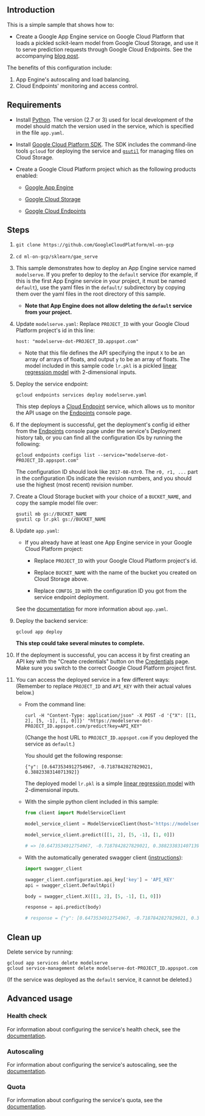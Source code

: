 
## Introduction

This is a simple sample that shows how to:

- Create a Google App Engine service on Google Cloud Platform that loads a pickled scikit-learn model from Google Cloud Storage, and use it to serve prediction requests through Google Cloud Endpoints.  See the accompanying [blog post](https://cloud.google.com/community/tutorials/appengine-serve-machine-learning-model).

The benefits of this configuration include:

1. App Engine's autoscaling and load balancing.
1. Cloud Endpoints' monitoring and access control.


## Requirements

- Install [Python](https://www.python.org/).  The version (2.7 or 3) used for local development of the model should match the version used in the service, which is specified in the file `app.yaml`.

- Install [Google Cloud Platform SDK](https://cloud.google.com/sdk/).  The SDK includes the command-line tools `gcloud` for deploying the service and [`gsutil`](https://cloud.google.com/storage/docs/gsutil) for managing files on Cloud Storage.

- Create a Google Cloud Platform project which as the following products enabled:

    - [Google App Engine](https://cloud.google.com/appengine/)

    - [Google Cloud Storage](https://cloud.google.com/storage/)

    - [Google Cloud Endpoints](https://cloud.google.com/endpoints/)


## Steps

1. `git clone https://github.com/GoogleCloudPlatform/ml-on-gcp`

1. `cd ml-on-gcp/sklearn/gae_serve`

1. This sample demonstrates how to deploy an App Engine service named `modelserve`.  If you prefer to deploy to the `default` service (for example, if this is the first App Engine service in your project, it must be named `default`), use the yaml files in the `default/` subdirectory by copying them over the yaml files in the root directory of this sample.

    - **Note that App Engine does not allow deleting the `default` service from your project.**

1. Update `modelserve.yaml`:  Replace `PROJECT_ID` with your Google Cloud Platform project's id in this line:

    `host: "modelserve-dot-PROJECT_ID.appspot.com"`

    * Note that this file defines the API specifying the input `X` to be an array of arrays of floats, and output `y` to be an array of floats.  The model included in this sample code `lr.pkl` is a pickled [linear regression model](http://scikit-learn.org/stable/modules/generated/sklearn.linear_model.LinearRegression.html) with 2-dimensional inputs.

1. Deploy the service endpoint:

    `gcloud endpoints services deploy modelserve.yaml`

    This step deploys a [Cloud Endpoint](https://cloud.google.com/endpoints/) service, which allows us to monitor the API usage on the [Endpoints](https://console.cloud.google.com/endpoints) console page.

1. If the deployment is successful, get the deployment's config id either from the [Endpoints](https://console.cloud.google.com/endpoints) console page under the service's Deployment history tab, or you can find all the configuration IDs by running the following:

    `gcloud endpoints configs list --service="modelserve-dot-PROJECT_ID.appspot.com"`

    The configuration ID should look like `2017-08-03r0`.  The `r0, r1, ...` part in the configuration IDs indicate the revision numbers, and you should use the highest (most recent) revision number.

1. Create a Cloud Storage bucket with your choice of a `BUCKET_NAME`, and copy the sample model file over:

    ```
    gsutil mb gs://BUCKET_NAME
    gsutil cp lr.pkl gs://BUCKET_NAME
    ```

1. Update `app.yaml`:

    * If you already have at least one App Engine service in your Google Cloud Platform project:

        - Replace `PROJECT_ID` with your Google Cloud Platform project's id.

        - Replace `BUCKET_NAME` with the name of the bucket you created on Cloud Storage above.

        - Replace `CONFIG_ID` with the configuration ID you got from the service endpoint deployment.

    See the [documentation](https://cloud.google.com/appengine/docs/flexible/python/configuring-your-app-with-app-yaml) for more information about `app.yaml`.

1. Deploy the backend service:

    `gcloud app deploy`

    **This step could take several minutes to complete.**


1. If the deployment is successful, you can access it by first creating an API key with the "Create credentials" button on the [Credentials](https://console.cloud.google.com/apis/credentials) page.  Make sure you switch to the correct Google Cloud Platform project first.


1. You can access the deployed service in a few different ways: (Remember to replace `PROJECT_ID` and `API_KEY` with their actual values below.)

    * From the command line:

        `curl -H "Content-Type: application/json" -X POST -d '{"X": [[1, 2], [5, -1], [1, 0]]}' "https://modelserve-dot-PROJECT_ID.appspot.com/predict?key=API_KEY"`

        (Change the host URL to `PROJECT_ID.appspot.com` if you deployed the service as `default`.)

        You should get the following response:

        `{"y": [0.6473534912754967, -0.7187842827829021, 0.3882338314071392]}`

        The deployed model `lr.pkl` is a simple [linear regression model](http://scikit-learn.org/stable/modules/generated/sklearn.linear_model.LinearRegression.html) with 2-dimensional inputs.

    * With the simple python client included in this sample:

        ```python
        from client import ModelServiceClient

        model_service_client = ModelServiceClient(host='https://modelserve-dot-PROJECT_ID.appspot.com', api_key='API_KEY')

        model_service_client.predict([[1, 2], [5, -1], [1, 0]])

        # => [0.6473534912754967, -0.7187842827829021, 0.3882338314071392]
        ```

    * With the automatically generated swagger client ([instructions](https://github.com/swagger-api/swagger-codegen)):

        ```python
        import swagger_client

        swagger_client.configuration.api_key['key'] = 'API_KEY'
        api = swagger_client.DefaultApi()

        body = swagger_client.X([[1, 2], [5, -1], [1, 0]])

        response = api.predict(body)

        # response = {"y": [0.6473534912754967, -0.7187842827829021, 0.3882338314071392]}
        ```


## Clean up

Delete service by running:

```
gcloud app services delete modelserve
gcloud service-management delete modelserve-dot-PROJECT_ID.appspot.com
```


(If the service was deployed as the `default` service, it cannot be deleted.)


## Advanced usage

### Health check

For information about configuring the service's health check, see the [documentation](https://cloud.google.com/appengine/docs/flexible/python/how-instances-are-managed#health_checking).


### Autoscaling

For information about configuring the service's autoscaling, see the [documentation](https://cloud.google.com/appengine/docs/flexible/python/reference/app-yaml#services).


### Quota

For information about configuring the service's quota, see the [documentation](https://cloud.google.com/endpoints/docs/openapi/quotas-configure).

